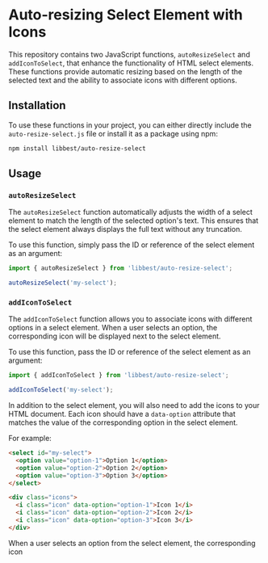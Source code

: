 # Auto-resizing Select Element with Icons

This repository contains two JavaScript functions, `autoResizeSelect` and `addIconToSelect`, that enhance the functionality of HTML select elements. These functions provide automatic resizing based on the length of the selected text and the ability to associate icons with different options.

## Installation

To use these functions in your project, you can either directly include the `auto-resize-select.js` file or install it as a package using npm:

```bash
npm install libbest/auto-resize-select
```

## Usage

### `autoResizeSelect`

The `autoResizeSelect` function automatically adjusts the width of a select element to match the length of the selected option's text. This ensures that the select element always displays the full text without any truncation.

To use this function, simply pass the ID or reference of the select element as an argument:

```javascript
import { autoResizeSelect } from 'libbest/auto-resize-select';

autoResizeSelect('my-select');
```

### `addIconToSelect`

The `addIconToSelect` function allows you to associate icons with different options in a select element. When a user selects an option, the corresponding icon will be displayed next to the select element.

To use this function, pass the ID or reference of the select element as an argument:

```javascript
import { addIconToSelect } from 'libbest/auto-resize-select';

addIconToSelect('my-select');
```

In addition to the select element, you will also need to add the icons to your HTML document. Each icon should have a `data-option` attribute that matches the value of the corresponding option in the select element.

For example:

```html
<select id="my-select">
  <option value="option-1">Option 1</option>
  <option value="option-2">Option 2</option>
  <option value="option-3">Option 3</option>
</select>

<div class="icons">
  <i class="icon" data-option="option-1">Icon 1</i>
  <i class="icon" data-option="option-2">Icon 2</i>
  <i class="icon" data-option="option-3">Icon 3</i>
</div>
```

When a user selects an option from the select element, the corresponding icon

